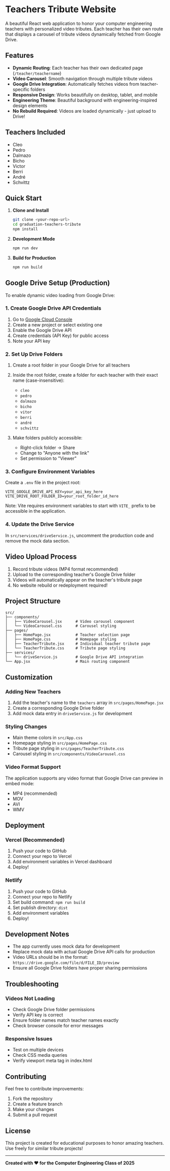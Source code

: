 # Teachers Tribute Website

A beautiful React web application to honor your computer engineering teachers with personalized video tributes. Each teacher has their own route that displays a carousel of tribute videos dynamically fetched from Google Drive.

## Features

- **Dynamic Routing**: Each teacher has their own dedicated page (`/teacher/teachername`)
- **Video Carousel**: Smooth navigation through multiple tribute videos
- **Google Drive Integration**: Automatically fetches videos from teacher-specific folders
- **Responsive Design**: Works beautifully on desktop, tablet, and mobile
- **Engineering Theme**: Beautiful background with engineering-inspired design elements
- **No Rebuild Required**: Videos are loaded dynamically - just upload to Drive!

## Teachers Included

- Cleo
- Pedro
- Dalmazo
- Bicho
- Victor
- Berri
- André
- Schvittz

## Quick Start

1. **Clone and Install**

   ```bash
   git clone <your-repo-url>
   cd graduation-teachers-tribute
   npm install
   ```

2. **Development Mode**

   ```bash
   npm run dev
   ```

3. **Build for Production**
   ```bash
   npm run build
   ```

## Google Drive Setup (Production)

To enable dynamic video loading from Google Drive:

### 1. Create Google Drive API Credentials

1. Go to [Google Cloud Console](https://console.cloud.google.com/)
2. Create a new project or select existing one
3. Enable the Google Drive API
4. Create credentials (API Key) for public access
5. Note your API key

### 2. Set Up Drive Folders

1. Create a root folder in your Google Drive for all teachers
2. Inside the root folder, create a folder for each teacher with their exact name (case-insensitive):

   - `cleo`
   - `pedro`
   - `dalmazo`
   - `bicho`
   - `vitor`
   - `berri`
   - `andré`
   - `schvittz`

3. Make folders publicly accessible:
   - Right-click folder → Share
   - Change to "Anyone with the link"
   - Set permission to "Viewer"

### 3. Configure Environment Variables

Create a `.env` file in the project root:

```env
VITE_GOOGLE_DRIVE_API_KEY=your_api_key_here
VITE_DRIVE_ROOT_FOLDER_ID=your_root_folder_id_here
```

Note: Vite requires environment variables to start with `VITE_` prefix to be accessible in the application.

### 4. Update the Drive Service

In `src/services/driveService.js`, uncomment the production code and remove the mock data section.

## Video Upload Process

1. Record tribute videos (MP4 format recommended)
2. Upload to the corresponding teacher's Google Drive folder
3. Videos will automatically appear on the teacher's tribute page
4. No website rebuild or redeployment required!

## Project Structure

```
src/
├── components/
│   ├── VideoCarousel.jsx      # Video carousel component
│   └── VideoCarousel.css      # Carousel styling
├── pages/
│   ├── HomePage.jsx           # Teacher selection page
│   ├── HomePage.css           # Homepage styling
│   ├── TeacherTribute.jsx     # Individual teacher tribute page
│   └── TeacherTribute.css     # Tribute page styling
├── services/
│   └── driveService.js        # Google Drive API integration
└── App.jsx                    # Main routing component
```

## Customization

### Adding New Teachers

1. Add the teacher's name to the `teachers` array in `src/pages/HomePage.jsx`
2. Create a corresponding Google Drive folder
3. Add mock data entry in `driveService.js` for development

### Styling Changes

- Main theme colors in `src/App.css`
- Homepage styling in `src/pages/HomePage.css`
- Tribute page styling in `src/pages/TeacherTribute.css`
- Carousel styling in `src/components/VideoCarousel.css`

### Video Format Support

The application supports any video format that Google Drive can preview in embed mode:

- MP4 (recommended)
- MOV
- AVI
- WMV

## Deployment

### Vercel (Recommended)

1. Push your code to GitHub
2. Connect your repo to Vercel
3. Add environment variables in Vercel dashboard
4. Deploy!

### Netlify

1. Push your code to GitHub
2. Connect your repo to Netlify
3. Set build command: `npm run build`
4. Set publish directory: `dist`
5. Add environment variables
6. Deploy!

## Development Notes

- The app currently uses mock data for development
- Replace mock data with actual Google Drive API calls for production
- Video URLs should be in the format: `https://drive.google.com/file/d/FILE_ID/preview`
- Ensure all Google Drive folders have proper sharing permissions

## Troubleshooting

### Videos Not Loading

- Check Google Drive folder permissions
- Verify API key is correct
- Ensure folder names match teacher names exactly
- Check browser console for error messages

### Responsive Issues

- Test on multiple devices
- Check CSS media queries
- Verify viewport meta tag in index.html

## Contributing

Feel free to contribute improvements:

1. Fork the repository
2. Create a feature branch
3. Make your changes
4. Submit a pull request

## License

This project is created for educational purposes to honor amazing teachers. Use freely for similar tribute projects!

---

**Created with ❤️ for the Computer Engineering Class of 2025**
